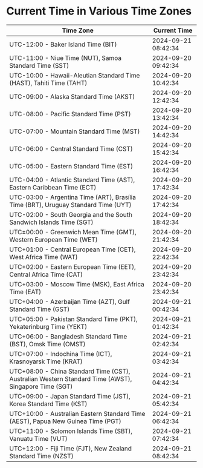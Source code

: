 # Current Time in Various Time Zones

| Time Zone | Current Time |
|-----------|--------------|
| UTC-12:00 - Baker Island Time (BIT) | 2024-09-21 08:42:34 |
| UTC-11:00 - Niue Time (NUT), Samoa Standard Time (SST) | 2024-09-20 09:42:34 |
| UTC-10:00 - Hawaii-Aleutian Standard Time (HAST), Tahiti Time (TAHT) | 2024-09-20 10:42:34 |
| UTC-09:00 - Alaska Standard Time (AKST) | 2024-09-20 12:42:34 |
| UTC-08:00 - Pacific Standard Time (PST) | 2024-09-20 13:42:34 |
| UTC-07:00 - Mountain Standard Time (MST) | 2024-09-20 14:42:34 |
| UTC-06:00 - Central Standard Time (CST) | 2024-09-20 15:42:34 |
| UTC-05:00 - Eastern Standard Time (EST) | 2024-09-20 16:42:34 |
| UTC-04:00 - Atlantic Standard Time (AST), Eastern Caribbean Time (ECT) | 2024-09-20 17:42:34 |
| UTC-03:00 - Argentina Time (ART), Brasília Time (BRT), Uruguay Standard Time (UYT) | 2024-09-20 17:42:34 |
| UTC-02:00 - South Georgia and the South Sandwich Islands Time (SGT) | 2024-09-20 18:42:34 |
| UTC±00:00 - Greenwich Mean Time (GMT), Western European Time (WET) | 2024-09-20 21:42:34 |
| UTC+01:00 - Central European Time (CET), West Africa Time (WAT) | 2024-09-20 22:42:34 |
| UTC+02:00 - Eastern European Time (EET), Central Africa Time (CAT) | 2024-09-20 23:42:34 |
| UTC+03:00 - Moscow Time (MSK), East Africa Time (EAT) | 2024-09-20 23:42:34 |
| UTC+04:00 - Azerbaijan Time (AZT), Gulf Standard Time (GST) | 2024-09-21 00:42:34 |
| UTC+05:00 - Pakistan Standard Time (PKT), Yekaterinburg Time (YEKT) | 2024-09-21 01:42:34 |
| UTC+06:00 - Bangladesh Standard Time (BST), Omsk Time (OMST) | 2024-09-21 02:42:34 |
| UTC+07:00 - Indochina Time (ICT), Krasnoyarsk Time (KRAT) | 2024-09-21 03:42:34 |
| UTC+08:00 - China Standard Time (CST), Australian Western Standard Time (AWST), Singapore Time (SGT) | 2024-09-21 04:42:34 |
| UTC+09:00 - Japan Standard Time (JST), Korea Standard Time (KST) | 2024-09-21 05:42:34 |
| UTC+10:00 - Australian Eastern Standard Time (AEST), Papua New Guinea Time (PGT) | 2024-09-21 06:42:34 |
| UTC+11:00 - Solomon Islands Time (SBT), Vanuatu Time (VUT) | 2024-09-21 07:42:34 |
| UTC+12:00 - Fiji Time (FJT), New Zealand Standard Time (NZST) | 2024-09-21 08:42:34 |
